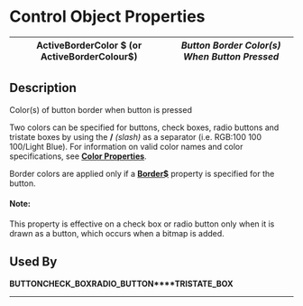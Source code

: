 # Control Object Properties

**ActiveBorderColor $ (or ActiveBorderColour$)** |  **_Button Border Color(s) When Button Pressed_**  
---|---  
  
## Description

Color(s) of button border when button is pressed

Two colors can be specified for buttons, check boxes, radio buttons and tristate boxes by using the **/**  _(slash)_ as a separator (i.e. RGB:100 100 100/Light Blue). For information on valid color names and color specifications, see **[Color Properties](../control_object_properties/colour_properties.md)**.

Border colors are applied only if a **[Border$](border_.md)** property is specified for the button.

#### **Note:**  
This property is effective on a check box or radio button only when it is drawn as a button, which occurs when a bitmap is added.

## Used By

**BUTTON****CHECK_BOX****RADIO_BUTTON****TRISTATE_BOX**

****
